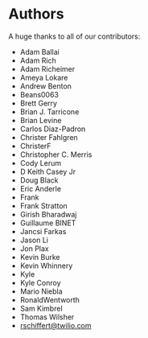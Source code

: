 Authors
=======

A huge thanks to all of our contributors:


- Adam Ballai 
- Adam Rich 
- Adam Richeimer 
- Ameya Lokare 
- Andrew Benton 
- Beans0063 
- Brett Gerry 
- Brian J. Tarricone 
- Brian Levine 
- Carlos Diaz-Padron 
- Christer Fahlgren 
- ChristerF 
- Christopher C. Merris 
- Cody Lerum 
- D Keith Casey Jr 
- Doug Black 
- Eric Anderle 
- Frank 
- Frank Stratton 
- Girish Bharadwaj 
- Guillaume BINET 
- Jancsi Farkas 
- Jason Li 
- Jon Plax 
- Kevin Burke 
- Kevin Whinnery 
- Kyle 
- Kyle Conroy 
- Mario Niebla 
- RonaldWentworth 
- Sam Kimbrel 
- Thomas Wilsher 
- rschiffert@twilio.com 

